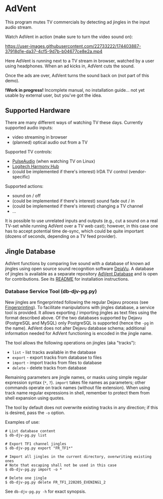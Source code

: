 # AdVent
This program mutes TV commercials by detecting ad jingles in the input audio stream.

Watch AdVent in action (make sure to turn the video sound on):

https://user-images.githubusercontent.com/22733222/174403887-37918d1e-da37-4cf5-9d7b-b04677ce8e2a.mp4

Here AdVent is running next to a TV stream in browser, watched by a user using headphones. When an ad kicks in, AdVent cuts the sound.

Once the ads are over, AdVent turns the sound back on (not part of this demo).

**!Work in progress!** Incomplete manual, no installation guide... not yet usable by external user, but you've got the idea.

## Supported Hardware
There are many different ways of watching TV these days. Currently supported audio inputs:

* video streaming in browser
* (planned) optical audio out from a TV

Supported TV controls:

* [PulseAudio](https://www.freedesktop.org/wiki/Software/PulseAudio/) (when watching TV on Linux)
* [Logitech Harmony Hub](https://support.myharmony.com/en-es/hub)
* (could be implemented if there's interest) IrDA TV control (vendor-specific)

Supported actions:

* sound on / off
* (could be implemented if there's interest) sound fade out / in
* (could be implemented if there's interest) changing a TV channel
* ...

It is possible to use unrelated inputs and outputs (e.g., cut a sound on a real TV-set while running AdVent over a TV web cast); however, in this case one has to accept potential time de-sync, which could be quite important (dozens of seconds, depending on a TV feed provider).

## Jingle Database

AdVent functions by comparing live sound with a database of known ad jingles using open source sound recognition software [DejaVu](https://github.com/denis-stepanov/dejavu). A database of jingles is available as a separate repository [AdVent Database](https://github.com/denis-stepanov/advent-db) and is open for contributions. See its [README](https://github.com/denis-stepanov/advent-db/blob/main/README.md) for installation instructions.

### Database Service Tool (db-djv-pg.py)

New jingles are fingerprinted following the regular Dejavu process (see [Fingerprinting](https://github.com/denis-stepanov/dejavu#fingerprinting)). To facilitate manipulations with jingles database, a service tool is provided. It allows exporting / importing jingles as text files using the format described above. Of the two databases supported by Dejavu (PostgreSQL and MySQL) only PostgreSQL is supported (hence the `-pg` in the name). AdVent does not alter Dejavu database schema; additional information needed for AdVent functioning is encoded in the jingle name.

The tool allows the following operations on jingles (aka "tracks"):

- `list` - list tracks available in the database
- `export` - export tracks from database to files
- `import` - import tracks from files to database
- `delete` - delete tracks from database

Remaining parameters are jingle names, or masks using simple regular expression syntax (`*`, `?`). `import` takes file names as parameters; other commands operate on track names (without file extension). When using track name regular expressions in shell, remember to protect them from shell expansion using quotes.

The tool by default does not overwrite existing tracks in any direction; if this is desired, pass the `-o` option.

Examples of use:
```
# List database content
$ db-djv-pg.py list

# Export TF1 channel jingles
$ db-djv-pg.py export "FR_TF1*"

# Import all jingles in the current directory, overwriting existing ones
# Note that escaping shall not be used in this case
$ db-djv-pg.py import -o *

# Delete one jingle
$ db-djv-pg.py delete FR_TF1_220205_EVENING1_2
```

See `db-djv-pg.py -h` for exact synopsis.
